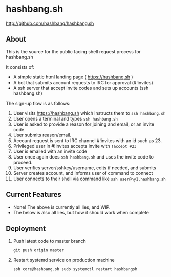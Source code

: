 # hashbang.sh #

  <http://github.com/hashbang/hashbang.sh>

## About ##

This is the source for the public facing shell request process for hashbang.sh

It consists of:

 - A simple static html landing page ( https://hashbang.sh )
 - A bot that submits account requests to IRC for approval (#!invites)
 - A ssh server that accept invite codes and sets up accounts (ssh hashbang.sh)

The sign-up flow is as follows:

1. User visits https://hashbang.sh which instructs them to `ssh hashbang.sh`
2. User opens a terminal and types `ssh hashbang.sh`
3. User is asked to provide a reason for joining and email, or an invite code.
4. User submits reason/email.
5. Account request is sent to IRC channel #!invites with an id such as 23.
6. Privileged user in #!invites accepts invite with `!accept #23`
7. User is emailed with an invite code
8. User once again does `ssh hashbang.sh` and uses the invite code to proceed.
9. User verifies server/sshkey/username, edits if needed, and submits
10. Server creates account, and informs user of command to connect
11. User connects to their shell via command like `ssh user@ny1.hashbang.sh`

## Current Features ##

 - None! The above is currently all lies, and WIP.
 - The below is also all lies, but how it should work when complete

## Deployment

1. Push latest code to master branch

    ```
    git push origin master
    ```

2. Restart systemd service on production machine

    ```
    ssh core@hashbang.sh sudo systemctl restart hashbangsh
    ```
